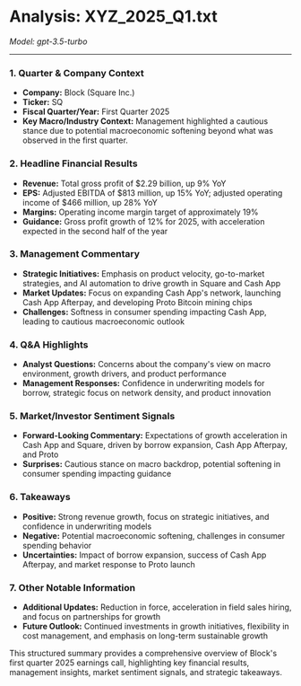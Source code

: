 # Analysis: XYZ_2025_Q1.txt

*Model: gpt-3.5-turbo*

---

### 1. **Quarter & Company Context**
- **Company:** Block (Square Inc.)
- **Ticker:** SQ
- **Fiscal Quarter/Year:** First Quarter 2025
- **Key Macro/Industry Context:** Management highlighted a cautious stance due to potential macroeconomic softening beyond what was observed in the first quarter.

### 2. **Headline Financial Results**
- **Revenue:** Total gross profit of $2.29 billion, up 9% YoY
- **EPS:** Adjusted EBITDA of $813 million, up 15% YoY; adjusted operating income of $466 million, up 28% YoY
- **Margins:** Operating income margin target of approximately 19%
- **Guidance:** Gross profit growth of 12% for 2025, with acceleration expected in the second half of the year

### 3. **Management Commentary**
- **Strategic Initiatives:** Emphasis on product velocity, go-to-market strategies, and AI automation to drive growth in Square and Cash App
- **Market Updates:** Focus on expanding Cash App's network, launching Cash App Afterpay, and developing Proto Bitcoin mining chips
- **Challenges:** Softness in consumer spending impacting Cash App, leading to cautious macroeconomic outlook

### 4. **Q&A Highlights**
- **Analyst Questions:** Concerns about the company's view on macro environment, growth drivers, and product performance
- **Management Responses:** Confidence in underwriting models for borrow, strategic focus on network density, and product innovation

### 5. **Market/Investor Sentiment Signals**
- **Forward-Looking Commentary:** Expectations of growth acceleration in Cash App and Square, driven by borrow expansion, Cash App Afterpay, and Proto
- **Surprises:** Cautious stance on macro backdrop, potential softening in consumer spending impacting guidance

### 6. **Takeaways**
- **Positive:** Strong revenue growth, focus on strategic initiatives, and confidence in underwriting models
- **Negative:** Potential macroeconomic softening, challenges in consumer spending behavior
- **Uncertainties:** Impact of borrow expansion, success of Cash App Afterpay, and market response to Proto launch

### 7. **Other Notable Information**
- **Additional Updates:** Reduction in force, acceleration in field sales hiring, and focus on partnerships for growth
- **Future Outlook:** Continued investments in growth initiatives, flexibility in cost management, and emphasis on long-term sustainable growth

This structured summary provides a comprehensive overview of Block's first quarter 2025 earnings call, highlighting key financial results, management insights, market sentiment signals, and strategic takeaways.